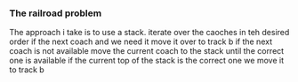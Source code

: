 ### The railroad problem

The approach i take is to use a stack.
iterate over the caoches in teh desired order
if the next coach and we need it move it over to track b
if the next coach is not available move the current coach to the stack until
the correct one is available
if the current top of the stack is the correct one we move it to track b
